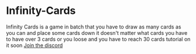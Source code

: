 # Infinity-Cards
Infinity Cards is a game in batch that you have to draw as many cards as you can and place some cards down it doesn't matter what cards you have to have over 3 cards or you loose and you have to reach 30 cards tutorial on it soon [Join the discord](https://discord.gg/tYWAFABr)
